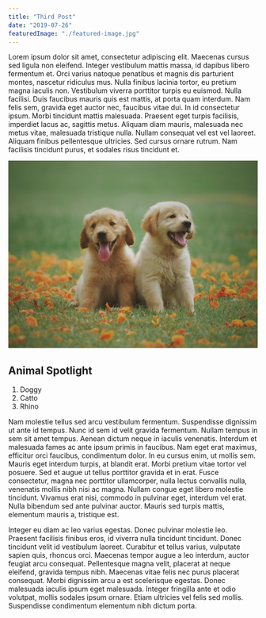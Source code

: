```yaml
---
title: "Third Post"
date: "2019-07-26"
featuredImage: "./featured-image.jpg"
---
```


Lorem ipsum dolor sit amet, consectetur adipiscing elit. Maecenas cursus sed ligula non eleifend. Integer vestibulum mattis massa, id dapibus libero fermentum et. Orci varius natoque penatibus et magnis dis parturient montes, nascetur ridiculus mus. Nulla finibus lacinia tortor, eu pretium magna iaculis non. Vestibulum viverra porttitor turpis eu euismod. Nulla facilisi. Duis faucibus mauris quis est mattis, at porta quam interdum. Nam felis sem, gravida eget auctor nec, faucibus vitae dui. In id consectetur ipsum. Morbi tincidunt mattis malesuada. Praesent eget turpis facilisis, imperdiet lacus ac, sagittis metus. Aliquam diam mauris, malesuada nec metus vitae, malesuada tristique nulla. Nullam consequat vel est vel laoreet. Aliquam finibus pellentesque ultricies. Sed cursus ornare rutrum. Nam facilisis tincidunt purus, et sodales risus tincidunt et.

![Doggy](./doggy-pic.jpg)

## Animal Spotlight

1. Doggy
2. Catto
3. Rhino

Nam molestie tellus sed arcu vestibulum fermentum. Suspendisse dignissim ut ante id tempus. Nunc id sem id velit gravida fermentum. Nullam tempus in sem sit amet tempus. Aenean dictum neque in iaculis venenatis. Interdum et malesuada fames ac ante ipsum primis in faucibus. Nam eget erat maximus, efficitur orci faucibus, condimentum dolor. In eu cursus enim, ut mollis sem. Mauris eget interdum turpis, at blandit erat. Morbi pretium vitae tortor vel posuere. Sed et augue ut tellus porttitor gravida et in erat. Fusce consectetur, magna nec porttitor ullamcorper, nulla lectus convallis nulla, venenatis mollis nibh nisi ac magna. Nullam congue eget libero molestie tincidunt. Vivamus erat nisi, commodo in pulvinar eget, interdum vel erat. Nulla bibendum sed ante pulvinar auctor. Mauris sed turpis mattis, elementum mauris a, tristique est.

Integer eu diam ac leo varius egestas. Donec pulvinar molestie leo. Praesent facilisis finibus eros, id viverra nulla tincidunt tincidunt. Donec tincidunt velit id vestibulum laoreet. Curabitur et tellus varius, vulputate sapien quis, rhoncus orci. Maecenas tempor augue a leo interdum, auctor feugiat arcu consequat. Pellentesque magna velit, placerat at neque eleifend, gravida tempus nibh. Maecenas vitae felis nec purus placerat consequat. Morbi dignissim arcu a est scelerisque egestas. Donec malesuada iaculis ipsum eget malesuada. Integer fringilla ante et odio volutpat, mollis sodales ipsum ornare. Etiam ultricies vel felis sed mollis. Suspendisse condimentum elementum nibh dictum porta.
